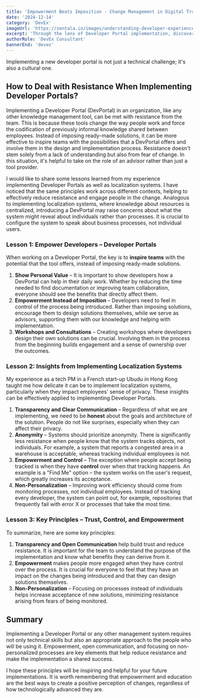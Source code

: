 ```yaml
---
title: 'Empowerment Beats Imposition - Change Management in Digital Transformation'
date: '2024-12-14'
category: 'DevEx'
imageUrl: 'https://zentala.io/images/understanding-developer-experience.jpg'
excerpt: 'Through the lens of Developer Portal implementation, discover why successful organizational change requires empowering teams rather than imposing solutions. Learn how giving people tools and space to drive their own transformation leads to better adoption and reduced resistance. Based on real-world experiences, this article reveals universal change management principles that help teams embrace change on their own terms while maintaining alignment with organizational goals.'
authorRole: 'DevEx Consultant'
bannerEnd: 'devex'
---
```


Implementing a new developer portal is not just a technical challenge; it's also a cultural one.

## How to Deal with Resistance When Implementing Developer Portals?

Implementing a Developer Portal (DevPortal) in an organization, like any other knowledge management tool, can be met with resistance from the team. This is because these tools change the way people work and force the codification of previously informal knowledge shared between employees. Instead of imposing ready-made solutions, it can be more effective to inspire teams with the possibilities that a DevPortal offers and involve them in the design and implementation process. Resistance doesn't stem solely from a lack of understanding but also from fear of change. In this situation, it's helpful to take on the role of an advisor rather than just a tool provider.

I would like to share some lessons learned from my experience implementing Developer Portals as well as localization systems. I have noticed that the same principles work across different contexts, helping to effectively reduce resistance and engage people in the change. Analogous to implementing localization systems, where knowledge about resources is centralized, introducing a DevPortal may raise concerns about what the system might reveal about individuals rather than processes. It is crucial to configure the system to speak about business processes, not individual users.

### Lesson 1: Empower Developers – Developer Portals

When working on a Developer Portal, the key is to **inspire teams** with the potential that the tool offers, instead of imposing ready-made solutions.

1.  **Show Personal Value** – It is important to show developers how a DevPortal can help in their daily work. Whether by reducing the time needed to find documentation or improving team collaboration, everyone should see the benefits that directly affect them.
2.  **Empowerment Instead of Imposition** – Developers need to feel in control of the process being introduced. Rather than imposing solutions, encourage them to design solutions themselves, while we serve as advisors, supporting them with our knowledge and helping with implementation.
3.  **Workshops and Consultations** – Creating workshops where developers design their own solutions can be crucial. Involving them in the process from the beginning builds engagement and a sense of ownership over the outcomes.

### Lesson 2: Insights from Implementing Localization Systems

My experience as a tech PM in a French start-up Ubudu in Hong Kong taught me how delicate it can be to implement localization systems, particularly when they impact employees' sense of privacy. These insights can be effectively applied to implementing Developer Portals.

1.  **Transparency and Clear Communication** – Regardless of what we are implementing, we need to be **honest** about the goals and architecture of the solution. People do not like surprises, especially when they can affect their privacy.
2.  **Anonymity** – Systems should prioritize anonymity. There is significantly less resistance when people know that the system tracks objects, not individuals. For example, a system that reports a congested area in a warehouse is acceptable, whereas tracking individual employees is not.
3.  **Empowerment and Control** – The exception where people accept being tracked is when they have **control** over when that tracking happens. An example is a "Find Me" option – the system works on the user's request, which greatly increases its acceptance.
4.  **Non-Personalization** – Improving work efficiency should come from monitoring processes, not individual employees. Instead of tracking every developer, the system can point out, for example, repositories that frequently fail with error X or processes that take the most time.

### Lesson 3: Key Principles – Trust, Control, and Empowerment

To summarize, here are some key principles:

1.  **Transparency and Open Communication** help build trust and reduce resistance. It is important for the team to understand the purpose of the implementation and know what benefits they can derive from it.
2.  **Empowerment** makes people more engaged when they have control over the process. It is crucial for everyone to feel that they have an impact on the changes being introduced and that they can design solutions themselves.
3.  **Non-Personalization** – Focusing on processes instead of individuals helps increase acceptance of new solutions, minimizing resistance arising from fears of being monitored.

## Summary

Implementing a Developer Portal or any other management system requires not only technical skills but also an appropriate approach to the people who will be using it. Empowerment, open communication, and focusing on non-personalized processes are key elements that help reduce resistance and make the implementation a shared success.

I hope these principles will be inspiring and helpful for your future implementations. It is worth remembering that empowerment and education are the best ways to create a positive perception of changes, regardless of how technologically advanced they are.
